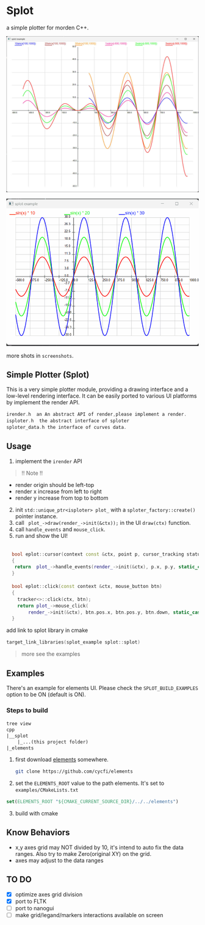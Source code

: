 # Splot

a simple plotter for morden C++. 

![multi_ranges.jpg](screenshots/multi_ranges.jpg)

![demo.gif](screenshots/splot_demo.gif)

more shots in `screenshots`.

Simple Plotter (Splot)
--------
This is a very simple plotter module, providing a drawing interface and a low-level rendering interface.
It can be easily ported to various UI platforms by implement the render API.

```asm
irender.h  an An abstract API of render,please implement a render.
isploter.h  the abstract interface of sploter
sploter_data.h the interface of curves data.
```


## Usage

1. implement the `irender` API
  > !! Note !!
  - render origin should be left-top
  - render x increase from left to right
  - render y increase from top to bottom
2. init `std::unique_ptr<isploter> plot_` with a `sploter_factory::create()` pointer instance.
2. call ` plot_->draw(render_->init(&ctx));` in the UI `draw(ctx)` function.
3. call `handle_events` and `mouse_click`.
4. run and show the UI!
```c++

  bool eplot::cursor(context const &ctx, point p, cursor_tracking status)
  {
   return  plot_->handle_events(render_->init(&ctx), p.x, p.y, static_cast<isploter::cursor_tracking>(status));
  }

  bool eplot::click(const context &ctx, mouse_button btn)
  {
    tracker<>::click(ctx, btn);
    return plot_->mouse_click(
        render_->init(&ctx), btn.pos.x, btn.pos.y, btn.down, static_cast<isploter::mouse_key>(btn.state));
  }
```

add link to splot library in cmake
```asm
target_link_libraries(splot_example splot::splot)
```

> more see the examples


## Examples

There's an example for elements UI. 
Please check the `SPLOT_BUILD_EXAMPLES` option to be ON (default is ON).

### Steps to build

```
tree view
cpp
|__splot 
    |_...(this project folder)
|_elements
```

1. first download [elements](https://github.com/cycfi/elements) somewhere.
   ```bash
   git clone https://github.com/cycfi/elements 
    ```
2. set the `ELEMENTS_ROOT` value to the path elements. It's set to `examples/CMakeLists.txt`

```cmake
set(ELEMENTS_ROOT "${CMAKE_CURRENT_SOURCE_DIR}/../../elements")
```
3. build with cmake

## Know Behaviors 

- x,y axes grid may NOT divided by 10, it's intend to auto fix the data ranges. 
Also try to make Zero(original XY) on the grid.
- axes may adjust to the data ranges


## TO DO 

* [x] optimize axes grid division
* [x] port to FLTK 
* [ ] port to nanogui 
* [ ] make grid/legand/markers interactions available on screen